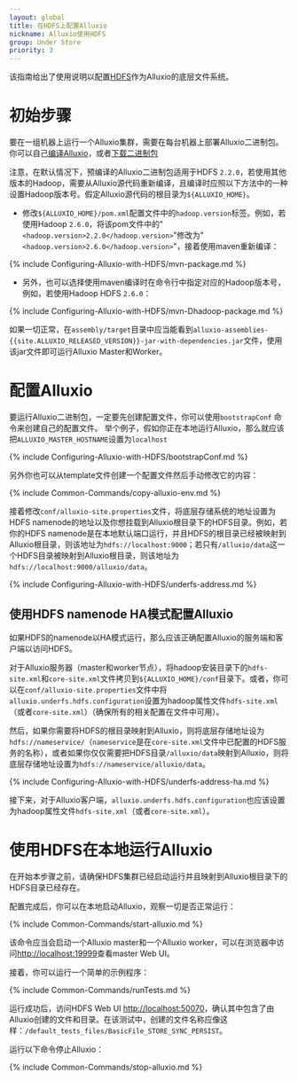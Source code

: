 ```yaml
---
layout: global
title: 在HDFS上配置Alluxio
nickname: Alluxio使用HDFS
group: Under Store
priority: 3
---
```


该指南给出了使用说明以配置[HDFS](https://hadoop.apache.org/docs/stable/hadoop-project-dist/hadoop-hdfs/HdfsUserGuide.html)作为Alluxio的底层文件系统。

# 初始步骤

要在一组机器上运行一个Alluxio集群，需要在每台机器上部署Alluxio二进制包。你可以自己[编译Alluxio](Building-Alluxio-Master-Branch.html)，或者[下载二进制包](Running-Alluxio-Locally.html)

注意，在默认情况下，预编译的Alluxio二进制包适用于HDFS `2.2.0`，若使用其他版本的Hadoop，需要从Alluxio源代码重新编译，且编译时应照以下方法中的一种设置Hadoop版本号。假定Alluxio源代码的根目录为`${ALLUXIO_HOME}`。

* 修改`${ALLUXIO_HOME}/pom.xml`配置文件中的`hadoop.version`标签。例如，若使用Hadoop `2.6.0`，将该pom文件中的"`<hadoop.version>2.2.0</hadoop.version>`"修改为"`<hadoop.version>2.6.0</hadoop.version>`"，接着使用maven重新编译：

{% include Configuring-Alluxio-with-HDFS/mvn-package.md %}

* 另外，也可以选择使用maven编译时在命令行中指定对应的Hadoop版本号，例如，若使用Hadoop HDFS `2.6.0`：

{% include Configuring-Alluxio-with-HDFS/mvn-Dhadoop-package.md %}

如果一切正常，在`assembly/target`目录中应当能看到`alluxio-assemblies-{{site.ALLUXIO_RELEASED_VERSION}}-jar-with-dependencies.jar`文件，使用该jar文件即可运行Alluxio Master和Worker。

# 配置Alluxio

要运行Alluxio二进制包，一定要先创建配置文件，你可以使用`bootstrapConf` 命令来创建自己的配置文件。
举个例子，假如你正在本地运行Alluxio，那么就应该把`ALLUXIO_MASTER_HOSTNAME`设置为`localhost`

{% include Configuring-Alluxio-with-HDFS/bootstrapConf.md %}

另外你也可以从template文件创建一个配置文件然后手动修改它的内容：

{% include Common-Commands/copy-alluxio-env.md %}

接着修改`conf/alluxio-site.properties`文件，将底层存储系统的地址设置为HDFS namenode的地址以及你想挂载到Alluxio根目录下的HDFS目录。例如，若你的HDFS namenode是在本地默认端口运行，并且HDFS的根目录已经被映射到Alluxio根目录，则该地址为`hdfs://localhost:9000`；若只有`/alluxio/data`这一个HDFS目录被映射到Alluxio根目录，则该地址为`hdfs://localhost:9000/alluxio/data`。

{% include Configuring-Alluxio-with-HDFS/underfs-address.md %}

## 使用HDFS namenode HA模式配置Alluxio

如果HDFS的namenode以HA模式运行，那么应该正确配置Alluxio的服务端和客户端以访问HDFS。

对于Alluxio服务器（master和worker节点），将hadoop安装目录下的`hdfs-site.xml`和`core-site.xml`文件拷贝到`${ALLUXIO_HOME}/conf`目录下。或者，你可以在`conf/alluxio-site.properties`文件中将`alluxio.underfs.hdfs.configuration`设置为hadoop属性文件`hdfs-site.xml`（或者`core-site.xml`）（确保所有的相关配置在文件中可用）。

然后，如果你需要将HDFS的根目录映射到Alluxio，则将底层存储地址设为`hdfs://nameservice/`（`nameservice`是在`core-site.xml`文件中已配置的HDFS服务的名称），或者如果你仅仅需要把HDFS目录`/alluxio/data`映射到Alluxio，则将底层存储地址设置为`hdfs://nameservice/alluxio/data`。

{% include Configuring-Alluxio-with-HDFS/underfs-address-ha.md %}

接下来，对于Alluxio客户端，`alluxio.underfs.hdfs.configuration`也应该设置为hadoop属性文件`hdfs-site.xml`（或者`core-site.xml`）。

# 使用HDFS在本地运行Alluxio

在开始本步骤之前，请确保HDFS集群已经启动运行并且映射到Alluxio根目录下的HDFS目录已经存在。

配置完成后，你可以在本地启动Alluxio，观察一切是否正常运行：

{% include Common-Commands/start-alluxio.md %}

该命令应当会启动一个Alluxio master和一个Alluxio worker，可以在浏览器中访问[http://localhost:19999](http://localhost:19999)查看master Web UI。

接着，你可以运行一个简单的示例程序：

{% include Common-Commands/runTests.md %}

运行成功后，访问HDFS Web UI [http://localhost:50070](http://localhost:50070)，确认其中包含了由Alluxio创建的文件和目录。在该测试中，创建的文件名称应像这样：`/default_tests_files/BasicFile_STORE_SYNC_PERSIST`。

运行以下命令停止Alluxio：

{% include Common-Commands/stop-alluxio.md %}
